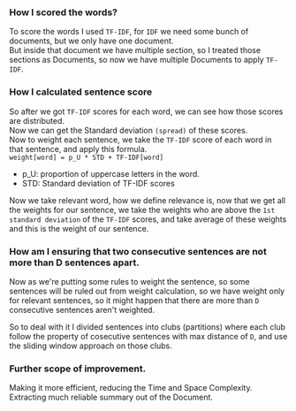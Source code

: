### How I scored the words?  
To score the words I used `TF-IDF`, for `IDF` we need some bunch of documents,
but we only have one document.  
But inside that document we have multiple section, so I treated those sections
as Documents, so now we have multiple Documents to apply `TF-IDF`.  

### How I calculated sentence score

So after we got `TF-IDF` scores for each word, we can see how those scores are distributed.  
Now we can get the Standard deviation `(spread)` of these scores.  
Now to weight each sentence, we take the `TF-IDF` score of each word in that sentence, 
and apply this formula.  
`weight[word] = p_U * STD + TF-IDF[word]`   

- p_U: proportion of uppercase letters in the word.
- STD:  Standard deviation of TF-IDF scores

Now we take relevant word, how we define relevance is, 
now that we get all the weights for our sentence, 
we take the weights who are above the `1st standard deviation` of the `TF-IDF` scores, 
and take average of these weights and this is the weight of our sentence.  


### How am I ensuring that two consecutive sentences are not more than D sentences apart.

Now as we're putting some rules to weight the sentence, so some 
sentences will be ruled out from weight calculation, 
so we have weight only for relevant sentences, 
so it might happen that there are more than `D` consecutive sentences aren't weighted.

So to deal with it I divided sentences into clubs (partitions) where each club follow the
property of cosecutive sentences with max distance of `D`, and use the sliding window approach
on those clubs.

### Further scope of improvement.

Making it more efficient, reducing the Time and Space Complexity.   
Extracting much reliable summary out of the Document.
